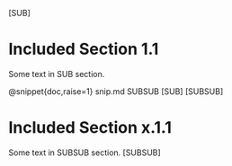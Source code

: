 [SUB]
# Included Section 1.1

Some text in SUB section.

@snippet{doc,raise=1} snip.md SUBSUB
[SUB]
[SUBSUB]
# Included Section x.1.1

Some text in SUBSUB section.
[SUBSUB]
